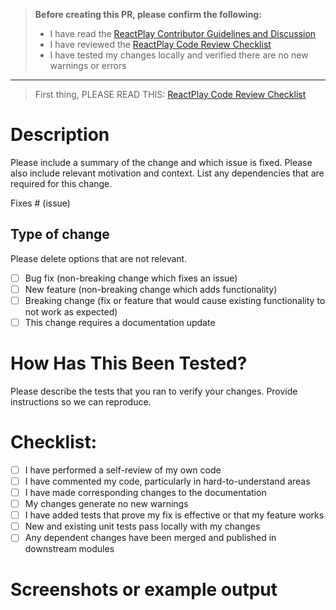 > **Before creating this PR, please confirm the following:**
> - I have read the [ReactPlay Contributor Guidelines and Discussion](https://github.com/reactplay/react-play/discussions/1598)
> - I have reviewed the [ReactPlay Code Review Checklist](https://github.com/reactplay/react-play/wiki/ReactPlay-Code-Review-Checklist)
> - I have tested my changes locally and verified there are no new warnings or errors

---

> First thing, PLEASE READ THIS: [ReactPlay Code Review Checklist](https://github.com/reactplay/react-play/wiki/ReactPlay-Code-Review-Checklist)

# Description

Please include a summary of the change and which issue is fixed. Please also include relevant motivation and context. List any dependencies that are required for this change.

Fixes # (issue)

## Type of change

Please delete options that are not relevant.

- [ ] Bug fix (non-breaking change which fixes an issue)
- [ ] New feature (non-breaking change which adds functionality)
- [ ] Breaking change (fix or feature that would cause existing functionality to not work as expected)
- [ ] This change requires a documentation update

# How Has This Been Tested?

Please describe the tests that you ran to verify your changes. Provide instructions so we can reproduce.

# Checklist:

- [ ] I have performed a self-review of my own code
- [ ] I have commented my code, particularly in hard-to-understand areas
- [ ] I have made corresponding changes to the documentation
- [ ] My changes generate no new warnings
- [ ] I have added tests that prove my fix is effective or that my feature works
- [ ] New and existing unit tests pass locally with my changes
- [ ] Any dependent changes have been merged and published in downstream modules

# Screenshots or example output

<!--- If you made any visual changes, include screenshot. -->
<!-- If you made any workflow changes, include a screenshare -->
<!--- If not relevant, delete this section. -->
